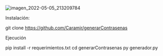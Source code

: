 ![imagen_2022-05-05_213209784](https://user-images.githubusercontent.com/89497733/167057264-3f6c8dc1-d264-43fa-8f79-83663de1cf0e.png)


Instalación:

git clone https://github.com/Caramir/generarContrasenas

Ejecución

pip install -r requerimientos.txt
cd generarContrasenas
py generador.py 
